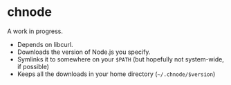 
# chnode

A work in progress.

* Depends on libcurl.
* Downloads the version of Node.js you specify.
* Symlinks it to somewhere on your `$PATH` (but hopefully not system-wide, if possible)
* Keeps all the downloads in your home directory (`~/.chnode/$version`)
